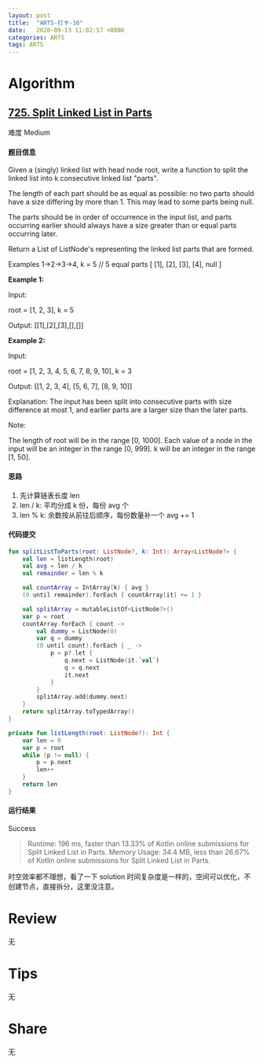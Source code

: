 ```yaml
---
layout: post
title:  "ARTS-打卡-16"
date:   2020-09-13 11:02:57 +0800
categories: ARTS
tags: ARTS
---
```


# Algorithm

## [725. Split Linked List in Parts]

难度 Medium

#### 题目信息

Given a (singly) linked list with head node root, write a function to split the linked list into k consecutive linked list "parts".

The length of each part should be as equal as possible: no two parts should have a size differing by more than 1. This may lead to some parts being null.

The parts should be in order of occurrence in the input list, and parts occurring earlier should always have a size greater than or equal parts occurring later.

Return a List of ListNode's representing the linked list parts that are formed.

Examples 1->2->3->4, k = 5 // 5 equal parts [ [1], [2], [3], [4], null ]

**Example 1:**

Input:

root = [1, 2, 3], k = 5

Output: [[1],[2],[3],[],[]]

**Example 2:**

Input: 

root = [1, 2, 3, 4, 5, 6, 7, 8, 9, 10], k = 3

Output: [[1, 2, 3, 4], [5, 6, 7], [8, 9, 10]]

Explanation:
The input has been split into consecutive parts with size difference at most 1, and earlier parts are a larger size than the later parts.

Note:

The length of root will be in the range [0, 1000].
Each value of a node in the input will be an integer in the range [0, 999].
k will be an integer in the range [1, 50].

#### 思路
1. 先计算链表长度 len
2. len / k: 平均分成 k 份，每份 avg 个
3. len % k: 余数按从前往后顺序，每份数量补一个 avg += 1

#### 代码提交

```kotlin
fun splitListToParts(root: ListNode?, k: Int): Array<ListNode?> {
    val len = listLength(root)
    val avg = len / k
    val remainder = len % k

    val countArray = IntArray(k) { avg }
    (0 until remainder).forEach { countArray[it] += 1 }

    val splitArray = mutableListOf<ListNode?>()
    var p = root
    countArray.forEach { count ->
        val dummy = ListNode(0)
        var q = dummy
        (0 until count).forEach { _ ->
            p = p?.let {
                q.next = ListNode(it.`val`)
                q = q.next
                it.next
            }
        }
        splitArray.add(dummy.next)
    }
    return splitArray.toTypedArray()
}

private fun listLength(root: ListNode?): Int {
    var len = 0
    var p = root
    while (p != null) {
        p = p.next
        len++
    }
    return len
}
```

#### 运行结果

Success
> Runtime: 196 ms, faster than 13.33% of Kotlin online submissions for Split Linked List in Parts.
> Memory Usage: 34.4 MB, less than 26.67% of Kotlin online submissions for Split Linked List in Parts.

时空效率都不理想，看了一下 solution 时间复杂度是一样的，空间可以优化，不创建节点，直接拆分，这里没注意。

# Review
无

# Tips
无

# Share
无

<!-- refs -->
[725. Split Linked List in Parts]: https://leetcode.com/problems/split-linked-list-in-parts/